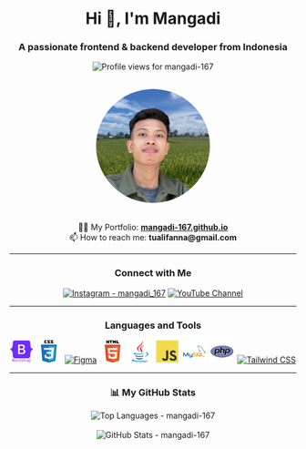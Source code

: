 <div align="center">
  <h1>Hi 👋, I'm Mangadi</h1>
  <h3>A passionate frontend & backend developer from Indonesia</h3>
  <p>
    <img src="https://komarev.com/ghpvc/?username=mangadi-167&label=Profile%20views&color=129e00&style=plastic" alt="Profile views for mangadi-167" />
  </p>
  <br>
  <img src="Mangadi.JPG" alt="Mangadi - Profile Picture" width="200" style="border-radius:50%; max-width:100%; height:auto;" />
  <br><br>
</div>

<p align="center">
  👨‍💻 My Portfolio: <strong><a href="https://mangadi-167.github.io/" target="_blank" rel="noopener noreferrer">mangadi-167.github.io</a></strong>
  <br>
  📫 How to reach me: <strong>tualifanna@gmail.com</strong>
</p>

---

<h3 align="center">Connect with Me</h3>
<p align="center">
  <a href="https://www.instagram.com/Mangadi_167" target="_blank" rel="noopener noreferrer"><img src="https://cdn.jsdelivr.net/npm/simple-icons@3.0.1/icons/instagram.svg" alt="Instagram - mangadi_167" height="30" width="40" /></a>
  <a href="YOUR_ACTUAL_YOUTUBE_CHANNEL_LINK_HERE" target="_blank" rel="noopener noreferrer"><img src="https://cdn.jsdelivr.net/npm/simple-icons@3.0.1/icons/youtube.svg" alt="YouTube Channel" height="30" width="40" /></a>
  </p>

---

<h3 align="center">Languages and Tools</h3>
<p align="center">
  <a href="https://getbootstrap.com" target="_blank" rel="noopener noreferrer"><img src="https://raw.githubusercontent.com/devicons/devicon/master/icons/bootstrap/bootstrap-plain-wordmark.svg" alt="Bootstrap" width="40" height="40"/></a>&nbsp;
  <a href="https://www.w3schools.com/css/" target="_blank" rel="noopener noreferrer"><img src="https://raw.githubusercontent.com/devicons/devicon/master/icons/css3/css3-original-wordmark.svg" alt="CSS3" width="40" height="40"/></a>&nbsp;
  <a href="https://www.figma.com/" target="_blank" rel="noopener noreferrer"><img src="https://www.vectorlogo.zone/logos/figma/figma-icon.svg" alt="Figma" width="40" height="40"/></a>&nbsp;
  <a href="https://www.w3.org/html/" target="_blank" rel="noopener noreferrer"><img src="https://raw.githubusercontent.com/devicons/devicon/master/icons/html5/html5-original-wordmark.svg" alt="HTML5" width="40" height="40"/></a>&nbsp;
  <a href="https://www.java.com" target="_blank" rel="noopener noreferrer"><img src="https://raw.githubusercontent.com/devicons/devicon/master/icons/java/java-original.svg" alt="Java" width="40" height="40"/></a>&nbsp;
  <a href="https://developer.mozilla.org/en-US/docs/Web/JavaScript" target="_blank" rel="noopener noreferrer"><img src="https://raw.githubusercontent.com/devicons/devicon/master/icons/javascript/javascript-original.svg" alt="JavaScript" width="40" height="40"/></a>&nbsp;
  <a href="https://www.mysql.com/" target="_blank" rel="noopener noreferrer"><img src="https://raw.githubusercontent.com/devicons/devicon/master/icons/mysql/mysql-original-wordmark.svg" alt="MySQL" width="40" height="40"/></a>&nbsp;
  <a href="https://www.php.net" target="_blank" rel="noopener noreferrer"><img src="https://raw.githubusercontent.com/devicons/devicon/master/icons/php/php-original.svg" alt="PHP" width="40" height="40"/></a>&nbsp;
  <a href="https://tailwindcss.com/" target="_blank" rel="noopener noreferrer"><img src="https://www.vectorlogo.zone/logos/tailwindcss/tailwindcss-icon.svg" alt="Tailwind CSS" width="40" height="40"/></a>
  </p>

---

<h3 align="center">📊 My GitHub Stats</h3>
<p align="center">
  <img src="https://github-readme-stats.vercel.app/api/top-langs?username=mangadi-167&show_icons=true&locale=en&layout=compact&theme=vision-friendly-dark" alt="Top Languages - mangadi-167" />
  <br><br>
  <img src="https://github-readme-stats.vercel.app/api?username=mangadi-167&show_icons=true&locale=en&theme=vision-friendly-dark" alt="GitHub Stats - mangadi-167" />
  </p>
